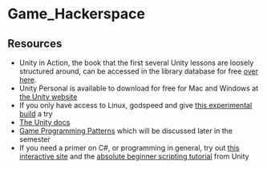 # Game_Hackerspace


## Resources
* Unity in Action, the book that the first several Unity lessons are loosely structured around, can be accessed in the library database for free [over here](http://proquest.safaribooksonline.com.proxy2.library.illinois.edu/9781617292323?uicode=uiuc).
* Unity Personal is available to download for free for Mac and Windows at [the Unity website](https://store.unity.com/)
* If you only have access to Linux, godspeed and give [this experimental build](http://forum.unity3d.com/threads/unity-on-linux-release-notes-and-known-issues.350256/) a try
* [The Unity docs](https://docs.unity3d.com/Manual/index.html)
* [Game Programming Patterns](http://gameprogrammingpatterns.com/contents.html) which will be discussed later in the semester
* If you need a primer on C#, or programming in general, try out [this interactive site](http://www.learncs.org/) and the [absolute beginner scripting tutorial](https://unity3d.com/learn/tutorials/topics/scripting/coding-unity-absolute-beginner) from Unity
